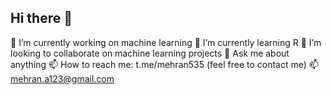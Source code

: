 ## Hi there 👋

🔭 I’m currently working on machine learning
🌱 I’m currently learning R
👯 I’m looking to collaborate on machine learning projects
💬 Ask me about anything
📫 How to reach me: t.me/mehran535 (feel free to contact me)
📫mehran.a123@gmail.com
